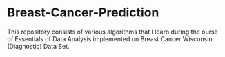 # Breast-Cancer-Prediction

This repository consists of various algorithms that I learn during the ourse of Essentials of Data Analysis implemented on Breast Cancer Wisconsin (Diagnostic) Data Set.
